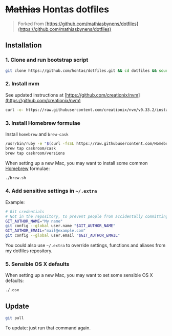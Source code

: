 # ~~Mathias~~ Hontas dotfiles
> Forked from [https://github.com/mathiasbynens/dotfiles](https://github.com/mathiasbynens/dotfiles)

## Installation

### 1. Clone and run bootstrap script
```bash
git clone https://github.com/hontas/dotfiles.git && cd dotfiles && source bootstrap.sh
```

### 2. Install nvm
See updated instructions at [https://github.com/creationix/nvm](https://github.com/creationix/nvm)
```bash
curl -o- https://raw.githubusercontent.com/creationix/nvm/v0.33.2/install.sh | bash
```

### 3. Install Homebrew formulae

Install `homebrew` and `brew-cask`
```bash
/usr/bin/ruby -e "$(curl -fsSL https://raw.githubusercontent.com/Homebrew/install/master/install)"
brew tap caskroom/cask
brew tap caskroom/versions
```

When setting up a new Mac, you may want to install some common [Homebrew](http://brew.sh/) formulae:
```bash
./brew.sh
```

### 4. Add sensitive settings in `~/.extra`
Example:
```bash
# Git credentials
# Not in the repository, to prevent people from accidentally committing under my name
GIT_AUTHOR_NAME="My name"
git config --global user.name "$GIT_AUTHOR_NAME"
GIT_AUTHOR_EMAIL="mail@example.com"
git config --global user.email "$GIT_AUTHOR_EMAIL"
```

You could also use `~/.extra` to override settings, functions and aliases from my dotfiles repository.

### 5. Sensible OS X defaults

When setting up a new Mac, you may want to set some sensible OS X defaults:

```bash
./.osx
```

## Update
```bash
git pull
```
To update: just run that command again.
